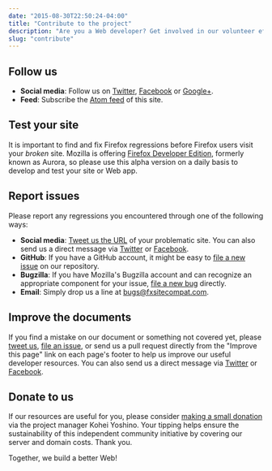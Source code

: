 ```yaml
---
date: "2015-08-30T22:50:24-04:00"
title: "Contribute to the project"
description: "Are you a Web developer? Get involved in our volunteer efforts by starting to use Firefox Developer Edition today!"
slug: "contribute"
---
```

## Follow us

* **Social media**: Follow us on [Twitter](https://twitter.com/FxSiteCompat), [Facebook](https://www.facebook.com/FxSiteCompat) or [Google+](https://plus.google.com/+FxSiteCompatibility).
* **Feed**: Subscribe the [Atom feed](/en-CA/index.xml) of this site.

## Test your site

It is important to find and fix Firefox regressions before Firefox users visit your *broken* site. Mozilla is offering [Firefox Developer Edition](https://www.mozilla.org/firefox/developer/), formerly known as Aurora, so please use this alpha version on a daily basis to develop and test your site or Web app.

## Report issues

Please report any regressions you encountered through one of the following ways:

* **Social media**: [Tweet us the URL](https://twitter.com/intent/tweet?text=@fxsitecompat&related=fxsitecompat) of your problematic site. You can also send us a direct message via [Twitter](https://twitter.com/messages/compose?recipient_id=1707307399) or [Facebook](https://fb.com/msg/FxSiteCompat).
* **GitHub**: If you have a GitHub account, it might be easy to [file a new issue](https://github.com/fxsitecompat/reports/issues/new) on our repository.
* **Bugzilla**: If you have Mozilla's Bugzilla account and can recognize an appropriate component for your issue, [file a new bug](https://bugzilla.mozilla.org/enter_bug.cgi?product=Core&keywords=regression%2C%20site-compat&cc=kohei.yoshino@gmail.com) directly.
* **Email**: Simply drop us a line at [bugs@fxsitecompat.com](mailto:bugs@fxsitecompat.com).

## Improve the documents

If you find a mistake on our document or something not covered yet, please [tweet us](https://twitter.com/intent/tweet?text=@fxsitecompat&related=fxsitecompat), [file an issue](https://github.com/fxsitecompat/www.fxsitecompat.com/issues/new), or send us a pull request directly from the "Improve this page" link on each page's footer to help us improve our useful developer resources. You can also send us a direct message via [Twitter](https://twitter.com/messages/compose?recipient_id=1707307399) or [Facebook](https://fb.com/msg/FxSiteCompat).

## Donate to us

If our resources are useful for you, please consider [making a small donation](https://www.paypal.me/kohei/3) via the project manager Kohei Yoshino. Your tipping helps ensure the sustainability of this independent community initiative by covering our server and domain costs. Thank you.

Together, we build a better Web!
